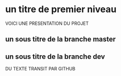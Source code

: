 # un titre de premier niveau

VOICI UNE PRESENTATION DU PROJET

## un sous titre de la branche master

## un sous titre de la branche dev


DU TEXTE TRANSIT PAR GITHUB


